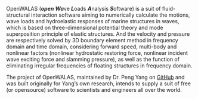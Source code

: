OpenWALAS (***open*** ***Wa***ve ***L***oads ***A***nalysis ***S***oftware) is a suit of fluid-structural interaction software aiming to numerically calculate the motions, wave loads and hydroelastic responses of marine structures in waves, which is based on three-dimensional potential theory and mode superposition principle of elastic structures. And the velocity and pressure are respectively solved by 3D boundary element method in frequency domain and time domain, considering forward speed, multi-body and nonlinear factors (nonlinear hydrostatic restoring force, nonlinear incident wave exciting force and slamming pressure), as well as the function of eliminating irregular frequencies of floating structures in frequency domain. 

The project of OpenWALAS, maintained by Dr. Peng Yang on <a href="https://github.com/OpenWALAS/OpenWALAS.github.io">GitHub</a> and was built originally for Yang’s own research, intends to supply a suit of free (or opensource) software to scientists and engineers all over the world. 

